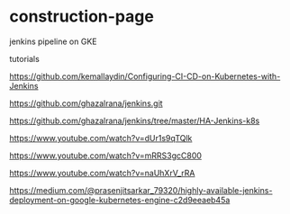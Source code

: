 # construction-page
jenkins pipeline on GKE


tutorials

https://github.com/kemallaydin/Configuring-CI-CD-on-Kubernetes-with-Jenkins

https://github.com/ghazalrana/jenkins.git

https://github.com/ghazalrana/jenkins/tree/master/HA-Jenkins-k8s

https://www.youtube.com/watch?v=dUr1s9qTQlk

https://www.youtube.com/watch?v=mRRS3gcC800

https://www.youtube.com/watch?v=naUhXrV_rRA

https://medium.com/@prasenjitsarkar_79320/highly-available-jenkins-deployment-on-google-kubernetes-engine-c2d9eeaeb45a

